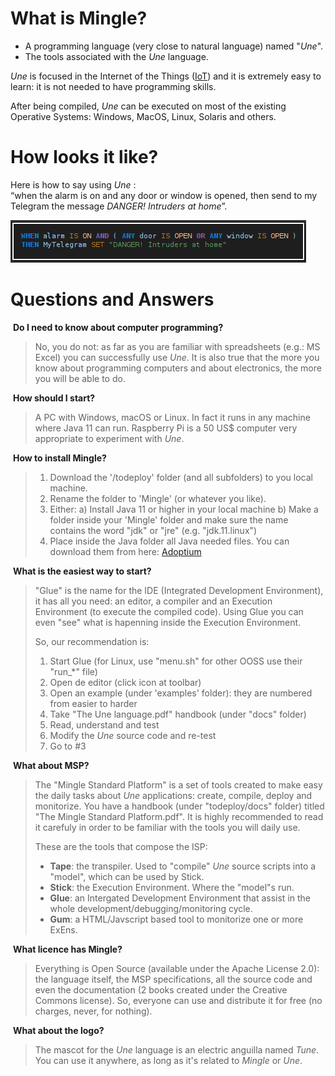 # What is Mingle?

* A programming language (very close to natural language) named "_Une_".<br>
* The tools associated with the _Une_ language.

_Une_ is focused in the Internet of the Things ([IoT](https://en.wikipedia.org/wiki/Internet_of_things)) and it is extremely easy to learn: it is not needed to have programming skills.

After being compiled, _Une_ can be executed on most of the existing Operative Systems: Windows, MacOS, Linux, Solaris and others.


# How looks it like?

Here is how to say using _Une_ : <br>
“when the alarm is on and any door or window is opened, then send to my Telegram the message *DANGER! Intruders at home*”.

![Une language basic example](une-1st-example.png)


# Questions and Answers

 **Do I need to know about computer programming?**

> No, you do not: as far as you are familiar with spreadsheets (e.g.: MS Excel) you can successfully use _Une_.
> It is also true that the more you know about programming computers and about electronics, the more you will be able to do.

 **How should I start?**

> A PC with Windows, macOS or Linux. In fact it runs in any machine where Java 11 can run.
> Raspberry Pi is a 50 US$ computer very appropriate to experiment with _Une_.

 **How to install Mingle?**
> 1. Download the '/todeploy' folder (and all subfolders) to you local machine.
> 2. Rename the folder to 'Mingle' (or whatever you like).
> 3. Either:
>    a) Install Java 11 or higher in your local machine
>    b) Make a folder inside your 'Mingle' folder and make sure the name contains the word "jdk" or "jre" (e.g. "jdk.11.linux")
> 4. Place inside the Java folder all Java needed files. You can download them from here: [Adoptium](https://adoptium.net)


 **What is the easiest way to start?**

> "Glue" is the name for the IDE (Integrated Development Environment), it has all you need: an editor, a compiler and an Execution Environment (to execute the compiled code). Using Glue you can even "see" what is hapenning inside the Execution Environment.
>
> So, our recommendation is:
>
> 1.  Start Glue (for Linux, use "menu.sh" for other OOSS use their "run_*" file)
> 2.  Open de editor (click icon at toolbar)
> 3.  Open an example (under 'examples' folder): they are numbered from easier to harder
> 4.  Take "The Une language.pdf" handbook (under "docs" folder)
> 5.  Read, understand and test
> 6.  Modify the _Une_ source code and re-test
> 7.  Go to #3

 **What about MSP?**

> The "Mingle Standard Platform" is a set of tools created to make easy the daily tasks about _Une_ applications: create, compile, deploy and monitorize.
> You have a handbook (under "todeploy/docs" folder) titled "The Mingle Standard Platform.pdf". It is highly recommended to read it carefuly in order to be familiar with the tools you will daily use.
>
> These are the tools that compose the ISP:
>
> *   **Tape**: the transpiler. Used to "compile" _Une_ source scripts into a "model", which can be used by Stick.
> *   **Stick**: the Execution Environment. Where the "model"s run.
> *   **Glue**: an Intergated Development Environment that assist in the whole development/debugging/monitoring cycle.
> *   **Gum**: a HTML/Javscript based tool to monitorize one or more ExEns.

 **What licence has Mingle?**

> Everything is Open Source (available under the Apache License 2.0): the language itself, the MSP specifications, all the source code and even the documentation (2 books created under the Creative Commons license). So, everyone can use and distribute it for free (no charges, never, for nothing).

 **What about the logo?**

> The mascot for the _Une_ language is an electric anguilla named _Tune_. You can use it anywhere, as long as it's related to _Mingle_ or _Une_.